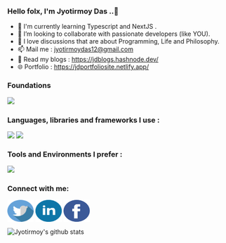 ### Hello folx, I'm Jyotirmoy Das <JD>..👋

- 🌱 I'm currently learning Typescript and NextJS . 
- 👯 I’m looking to collaborate with passionate developers (like YOU).
- 💬 I love discussions that are about Programming, Life and Philosophy.  
- 📫 Mail me : jyotirmoydas12@gmail.com
- &#128214; Read my blogs : https://jdblogs.hashnode.dev/
- &#127760; Portfolio : https://jdportfoliosite.netlify.app/

<h3 align="left">Foundations</h3>
<div align="left">
    <img width="168" src="https://skillicons.dev/icons?i=c,cpp,html,css" />    
</div>

<h3 align="left">Languages, libraries and frameworks I use :</h3>
<div align="left">
    <img width="250" src="https://skillicons.dev/icons?i=javascript,typescript,react,redux,tailwind,bootstrap" />
    <img width="250" src="https://skillicons.dev/icons?i=nodejs,express,mongodb,nextjs,php,mysql" /><br>
</div>

<h3 align="left">Tools and Environments I prefer :</h3>
<div align="left">
    <img width="250" src="https://skillicons.dev/icons?i=vscode,git,github,postman,figma,linux" />    
</div>

<!-- Social Icons -->
<h3 align="left">Connect with me:</h3>
<p align="left">
<a href="https://twitter.com/jdx_code" target="blank"><img align="center" src="https://github.com/jdx-code/dev-assets/blob/main/svgAssets/socials/twitter-svgrepo-com.svg" alt="twitter" height="50" width="60" /></a>
<a href="https://www.linkedin.com/in/jdx-code/" target="blank"><img align="center" src="https://github.com/jdx-code/dev-assets/blob/main/svgAssets/socials/linkedin-svgrepo-com.svg" alt="linkedin" height="50" width="60" /></a>
<a href="https://www.facebook.com/jdxcode99/" target="blank"><img align="center" src="https://github.com/jdx-code/dev-assets/blob/main/svgAssets/socials/facebook-svgrepo-com.svg" alt="facebook" height="50" width="60" /></a>  
</p>

![Jyotirmoy's github stats](https://github-readme-stats.vercel.app/api?username=jdx-code&show_icons=true&hide_border=true)
